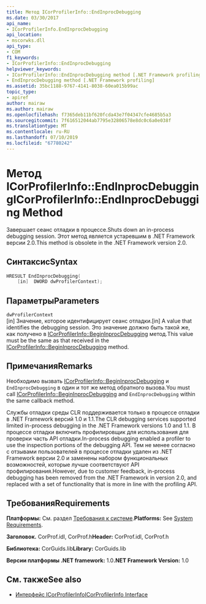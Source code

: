 ```yaml
---
title: Метод ICorProfilerInfo::EndInprocDebugging
ms.date: 03/30/2017
api_name:
- ICorProfilerInfo.EndInprocDebugging
api_location:
- mscorwks.dll
api_type:
- COM
f1_keywords:
- ICorProfilerInfo::EndInprocDebugging
helpviewer_keywords:
- ICorProfilerInfo::EndInprocDebugging method [.NET Framework profiling]
- EndInprocDebugging method [.NET Framework profiling]
ms.assetid: 35bc1188-9767-4141-8038-60ea015b99ac
topic_type:
- apiref
author: mairaw
ms.author: mairaw
ms.openlocfilehash: f7365deb11bf620fcda43e7f04347cfe4685b5a3
ms.sourcegitcommit: 7f616512044ab7795e32806578e8dc0c6a0e038f
ms.translationtype: MT
ms.contentlocale: ru-RU
ms.lasthandoff: 07/10/2019
ms.locfileid: "67780242"
---
```

# <a name="icorprofilerinfoendinprocdebugging-method"></a><span data-ttu-id="9aa20-102">Метод ICorProfilerInfo::EndInprocDebugging</span><span class="sxs-lookup"><span data-stu-id="9aa20-102">ICorProfilerInfo::EndInprocDebugging Method</span></span>
<span data-ttu-id="9aa20-103">Завершает сеанс отладки в процессе.</span><span class="sxs-lookup"><span data-stu-id="9aa20-103">Shuts down an in-process debugging session.</span></span> <span data-ttu-id="9aa20-104">Этот метод является устаревшим в .NET Framework версии 2.0.</span><span class="sxs-lookup"><span data-stu-id="9aa20-104">This method is obsolete in the .NET Framework version 2.0.</span></span>  
  
## <a name="syntax"></a><span data-ttu-id="9aa20-105">Синтаксис</span><span class="sxs-lookup"><span data-stu-id="9aa20-105">Syntax</span></span>  
  
```cpp  
HRESULT EndInprocDebugging(  
    [in]  DWORD dwProfilerContext);  
```  
  
## <a name="parameters"></a><span data-ttu-id="9aa20-106">Параметры</span><span class="sxs-lookup"><span data-stu-id="9aa20-106">Parameters</span></span>  
 `dwProfilerContext`  
 <span data-ttu-id="9aa20-107">[in] Значение, которое идентифицирует сеанс отладки.</span><span class="sxs-lookup"><span data-stu-id="9aa20-107">[in] A value that identifies the debugging session.</span></span> <span data-ttu-id="9aa20-108">Это значение должно быть такой же, как получено в [ICorProfilerInfo::BeginInprocDebugging](../../../../docs/framework/unmanaged-api/profiling/icorprofilerinfo-begininprocdebugging-method.md) метод.</span><span class="sxs-lookup"><span data-stu-id="9aa20-108">This value must be the same as that received in the [ICorProfilerInfo::BeginInprocDebugging](../../../../docs/framework/unmanaged-api/profiling/icorprofilerinfo-begininprocdebugging-method.md) method.</span></span>  
  
## <a name="remarks"></a><span data-ttu-id="9aa20-109">Примечания</span><span class="sxs-lookup"><span data-stu-id="9aa20-109">Remarks</span></span>  
 <span data-ttu-id="9aa20-110">Необходимо вызвать [ICorProfilerInfo::BeginInprocDebugging](../../../../docs/framework/unmanaged-api/profiling/icorprofilerinfo-begininprocdebugging-method.md) и `EndInprocDebugging` в один и тот же метод обратного вызова.</span><span class="sxs-lookup"><span data-stu-id="9aa20-110">You must call [ICorProfilerInfo::BeginInprocDebugging](../../../../docs/framework/unmanaged-api/profiling/icorprofilerinfo-begininprocdebugging-method.md) and `EndInprocDebugging` within the same callback method.</span></span>  
  
 <span data-ttu-id="9aa20-111">Службы отладки среды CLR поддерживается только в процессе отладки в .NET Framework версий 1.0 и 1.1.</span><span class="sxs-lookup"><span data-stu-id="9aa20-111">The CLR debugging services supported limited in-process debugging in the .NET Framework versions 1.0 and 1.1.</span></span> <span data-ttu-id="9aa20-112">В процессе отладки включить профилировщик для использования для проверки часть API отладки.</span><span class="sxs-lookup"><span data-stu-id="9aa20-112">In-process debugging enabled a profiler to use the inspection portions of the debugging API.</span></span> <span data-ttu-id="9aa20-113">Тем не менее согласно с отзывами пользователей в процессе отладки удален из .NET Framework версии 2.0 и заменены набором функциональных возможностей, которые лучше соответствуют API профилирования.</span><span class="sxs-lookup"><span data-stu-id="9aa20-113">However, due to customer feedback, in-process debugging has been removed from the .NET Framework in version 2.0, and replaced with a set of functionality that is more in line with the profiling API.</span></span>  
  
## <a name="requirements"></a><span data-ttu-id="9aa20-114">Требования</span><span class="sxs-lookup"><span data-stu-id="9aa20-114">Requirements</span></span>  
 <span data-ttu-id="9aa20-115">**Платформы:** См. раздел [Требования к системе](../../../../docs/framework/get-started/system-requirements.md).</span><span class="sxs-lookup"><span data-stu-id="9aa20-115">**Platforms:** See [System Requirements](../../../../docs/framework/get-started/system-requirements.md).</span></span>  
  
 <span data-ttu-id="9aa20-116">**Заголовок.** CorProf.idl, CorProf.h</span><span class="sxs-lookup"><span data-stu-id="9aa20-116">**Header:** CorProf.idl, CorProf.h</span></span>  
  
 <span data-ttu-id="9aa20-117">**Библиотека:** CorGuids.lib</span><span class="sxs-lookup"><span data-stu-id="9aa20-117">**Library:** CorGuids.lib</span></span>  
  
 <span data-ttu-id="9aa20-118">**Версии платформы .NET framework:** 1.0</span><span class="sxs-lookup"><span data-stu-id="9aa20-118">**.NET Framework Version:** 1.0</span></span>  
  
## <a name="see-also"></a><span data-ttu-id="9aa20-119">См. также</span><span class="sxs-lookup"><span data-stu-id="9aa20-119">See also</span></span>

- [<span data-ttu-id="9aa20-120">Интерфейс ICorProfilerInfo</span><span class="sxs-lookup"><span data-stu-id="9aa20-120">ICorProfilerInfo Interface</span></span>](../../../../docs/framework/unmanaged-api/profiling/icorprofilerinfo-interface.md)
